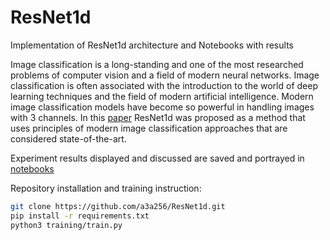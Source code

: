 # ResNet1d

Implementation of ResNet1d architecture and Notebooks with results

Image classification is a long-standing and one of the most researched problems of computer vision and a field of modern neural networks. Image classification is often associated with the introduction to the world of deep learning techniques and the field of modern artificial intelligence. Modern image classification models have become so powerful in handling images with 3 channels. In this [paper](report/ResNet1d.pdf) ResNet1d was proposed as a method that uses principles of modern image classification approaches that are considered state-of-the-art.

Experiment results displayed and discussed are saved and portrayed in [notebooks](notebooks/)

Repository installation and training instruction:

```bash
git clone https://github.com/a3a256/ResNet1d.git
pip install -r requirements.txt
python3 training/train.py
```